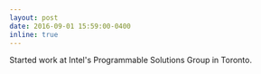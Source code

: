 ```yaml
---
layout: post
date: 2016-09-01 15:59:00-0400
inline: true
---
```


Started work at Intel's Programmable Solutions Group in Toronto.
